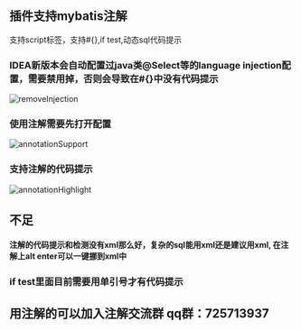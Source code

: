 ## 插件支持mybatis注解
支持script标签，支持#{},if test,动态sql代码提示


### IDEA新版本会自动配置过java类@Select等的language injection配置，需要禁用掉，否则会导致在#{}中没有代码提示
![removeInjection](https://images.brucege.com/removeInjection.png)

### 使用注解需要先打开配置

![annotationSupport](https://images.brucege.com/annotationSupport.jpg)

### 支持注解的代码提示
![annotationHighlight](https://images.brucege.com/annotationHighlight.jpg)


## 不足

#### 注解的代码提示和检测没有xml那么好，复杂的sql能用xml还是建议用xml, 在注解上alt enter可以一键挪到xml中

### if test里面目前需要用单引号才有代码提示

## 用注解的可以加入注解交流群 qq群：725713937

